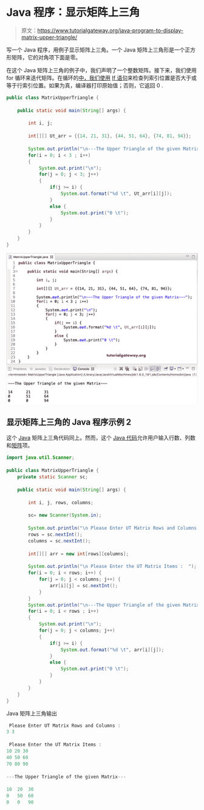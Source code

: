 # Java 程序：显示矩阵上三角

> 原文：<https://www.tutorialgateway.org/java-program-to-display-matrix-upper-triangle/>

写一个 Java 程序，用例子显示矩阵上三角。一个 Java 矩阵上三角形是一个正方形矩阵，它的对角项下面是零。

在这个 Java 矩阵上三角的例子中，我们声明了一个整数矩阵。接下来，我们使用 for 循环来迭代矩阵。在循环的[中，我们使用](https://www.tutorialgateway.org/java-for-loop/) [If 语句](https://www.tutorialgateway.org/java-if-statement/)来检查列索引位置是否大于或等于行索引位置。如果为真，编译器打印原始值；否则，它返回 0 .

```java
public class MatrixUpperTriangle {

	public static void main(String[] args) {

		int i, j;

		int[][] Ut_arr = {{14, 21, 31}, {44, 51, 64}, {74, 81, 94}};

		System.out.println("\n---The Upper Triangle of the given Matrix---");
		for(i = 0; i < 3 ; i++)
		{
			System.out.print("\n");
			for(j = 0; j < 3; j++)
			{
				if(j >= i) {
					System.out.format("%d \t", Ut_arr[i][j]);
				}
				else {
					System.out.print("0 \t");	
				}
			}
		}
	}
}
```

![Java Program to display Matrix Upper Triangle 1](img/f53a819351af12089e1af95dbb47f23a.png)

## 显示矩阵上三角的 Java 程序示例 2

这个 [Java](https://www.tutorialgateway.org/java-tutorial/) 矩阵上三角代码同上。然而，这个 [Java 代码](https://www.tutorialgateway.org/learn-java-programs/)允许用户输入行数、列数和[矩阵](https://www.tutorialgateway.org/two-dimensional-array-in-java/)项。

```java
import java.util.Scanner;

public class MatrixUpperTriangle {
	private static Scanner sc;

	public static void main(String[] args) {

		int i, j, rows, columns;

		sc= new Scanner(System.in);

		System.out.println("\n Please Enter UT Matrix Rows and Columns :  ");
		rows = sc.nextInt();
		columns = sc.nextInt();

		int[][] arr = new int[rows][columns];

		System.out.println("\n Please Enter the UT Matrix Items :  ");
		for(i = 0; i < rows; i++) {
			for(j = 0; j < columns; j++) {
				arr[i][j] = sc.nextInt();
			}		
		}
		System.out.println("\n---The Upper Triangle of the given Matrix---");
		for(i = 0; i < rows ; i++)
		{
			System.out.print("\n");
			for(j = 0; j < columns; j++)
			{
				if(j >= i) {
					System.out.format("%d \t", arr[i][j]);
				}
				else {
					System.out.print("0 \t");	
				}
			}
		}
	}
}
```

Java 矩阵上三角输出

```java
 Please Enter UT Matrix Rows and Columns :  
3 3

 Please Enter the UT Matrix Items :  
10 20 30
40 50 60
70 80 90

---The Upper Triangle of the given Matrix---

10 	20 	30 	
0 	50 	60 	
0 	0 	90 
```